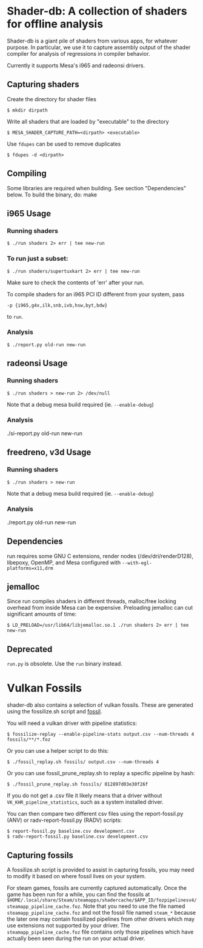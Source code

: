 Shader-db: A collection of shaders for offline analysis
=======================================================

Shader-db is a giant pile of shaders from various apps, for whatever purpose.
In particular, we use it to capture assembly output of the shader compiler for
analysis of regressions in compiler behavior.

Currently it supports Mesa's i965 and radeonsi drivers.


## Capturing shaders

Create the directory for shader files

    $ mkdir dirpath

Write all shaders that are loaded by "executable" to the directory

    $ MESA_SHADER_CAPTURE_PATH=<dirpath> <executable>

Use `fdupes` can be used to remove duplicates

    $ fdupes -d <dirpath>


## Compiling

Some libraries are required when building. See section "Dependencies" below.
To build the binary, do:
make

## i965 Usage

### Running shaders

    $ ./run shaders 2> err | tee new-run

### To run just a subset:

    $ ./run shaders/supertuxkart 2> err | tee new-run

Make sure to check the contents of 'err' after your run.

To compile shaders for an i965 PCI ID different from your system, pass

	-p {i965,g4x,ilk,snb,ivb,hsw,byt,bdw}

to `run`.


### Analysis

    $ ./report.py old-run new-run


## radeonsi Usage

### Running shaders

    $ ./run shaders > new-run 2> /dev/null

Note that a debug mesa build required (ie. `--enable-debug`)


### Analysis

./si-report.py old-run new-run


## freedreno, v3d Usage

### Running shaders

    $ ./run shaders > new-run

Note that a debug mesa build required (ie. `--enable-debug`)

### Analysis

./report.py old-run new-run


## Dependencies

run requires some GNU C extensions, render nodes (/dev/dri/renderD128),
libepoxy, OpenMP, and Mesa configured with `--with-egl-platforms=x11,drm`


## jemalloc

Since run compiles shaders in different threads, malloc/free locking overhead
from inside Mesa can be expensive. Preloading jemalloc can cut significant
amounts of time:

    $ LD_PRELOAD=/usr/lib64/libjemalloc.so.1 ./run shaders 2> err | tee new-run


## Deprecated

`run.py` is obsolete. Use the `run` binary instead.


# Vulkan Fossils

shader-db also contains a selection of vulkan fossils. These are generated
using the fossilize.sh script and [fossil](https://github.com/ValveSoftware/Fossilize).

You will need a vulkan driver with pipeline statistics:

    $ fossilize-replay --enable-pipeline-stats output.csv --num-threads 4 fossils/**/*.foz

Or you can use a helper script to do this:

    $ ./fossil_replay.sh fossils/ output.csv --num-threads 4

Or you can use fossil_prune_replay.sh to replay a specific pipeline by hash:

    $ ./fossil_prune_replay.sh fossils/ 012897d03e30f26f

If you do not get a .csv file it likely means that a driver without
`VK_KHR_pipeline_statistics`, such as a system installed driver.

You can then compare two different csv files using the report-fossil.py (ANV) or
radv-report-fossil.py (RADV) scripts:

    $ report-fossil.py baseline.csv development.csv
    $ radv-report-fossil.py baseline.csv development.csv

## Capturing fossils

A fossilize.sh script is provided to assist in capturing fossils, you may
need to modify it based on where fossil lives on your system.

For steam games, fossils are currently captured automatically.  Once the game
has been run for a while, you can find the fossils at
`$HOME/.local/share/Steam/steamapps/shadercache/$APP_ID/fozpipelinesv4/steamapp_pipeline_cache.foz`.
Note that you need to use the file named `steamapp_pipeline_cache.foz` and not
the fossil file named `steam_*` because the later one may contain fossilized
pipelines from other drivers which may use extensions not supported by your
driver.  The `steamapp_pipeline_cache.foz` file contains only those pipelines
which have actually been seen during the run on your actual driver.
